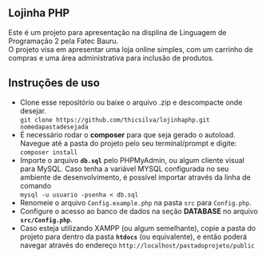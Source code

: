 ## Lojinha PHP

Este é um projeto para apresentação na displina de Linguagem de Programação 2 pela Fatec Bauru.  
O projeto visa em apresentar uma loja online simples, com um carrinho de compras e uma área administrativa para inclusão de produtos.

## Instruções de uso

- Clone esse repositório ou baixe o arquivo .zip e descompacte onde desejar.  
  `git clone https://github.com/thicsilva/lojinhaphp.git nomedapastadesejada`
- É necessário rodar o **composer** para que seja gerado o autoload. Navegue até a pasta do projeto pelo seu terminal/prompt e digite:  
  `composer install`
- Importe o arquivo **`db.sql`** pelo PHPMyAdmin, ou algum cliente visual para MySQL. Caso tenha a variável MYSQL configurada no seu ambiente de desenvolvimento, é possível importar através da linha de comando  
  `mysql -u usuario -psenha < db.sql`
- Renomeie o arquivo `Config.example.php` na pasta `src` para `Config.php`.
- Configure o acesso ao banco de dados na seção **DATABASE** no arquivo **`src/Config.php`**.
- Caso esteja utilizando XAMPP (ou algum semelhante), copie a pasta do projeto para dentro da pasta **`htdocs`** (ou equivalente), e então poderá navegar através do endereço
  `http://localhost/pastadoprojeto/public`
